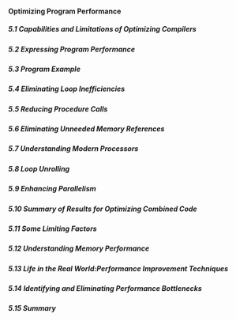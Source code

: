#### Optimizing Program Performance

##### 5.1 Capabilities and Limitations of Optimizing Compilers

##### 5.2 Expressing Program Performance

##### 5.3 Program Example

##### 5.4 Eliminating Loop Inefficiencies

##### 5.5 Reducing Procedure Calls

##### 5.6 Eliminating Unneeded Memory References

##### 5.7 Understanding Modern Processors

##### 5.8 Loop Unrolling

##### 5.9 Enhancing Parallelism

##### 5.10 Summary of Results for Optimizing Combined Code

##### 5.11 Some Limiting Factors

##### 5.12 Understanding Memory Performance

##### 5.13 Life in the Real World:Performance Improvement Techniques

##### 5.14 Identifying and Eliminating Performance Bottlenecks

##### 5.15 Summary

